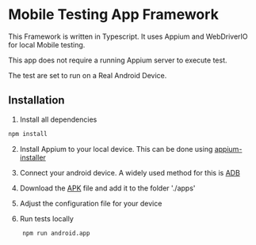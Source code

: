 # Mobile Testing App Framework

This Framework is written in Typescript. It uses Appium and WebDriverIO for local Mobile testing.

This app does not require a running Appium server to execute test.

The test are set to run on a Real Android Device.

## Installation

1. Install all dependencies

```sh
npm install
```

2. Install Appium to your local device. This can be done using [appium-installer](https://github.com/AppiumTestDistribution/appium-installer) 

3. Connect your android device. A widely used method for this is [ADB](https://developer.android.com/tools/adb)

4. Download the [APK](https://github.com/tarun3kumar/appium-tests/blob/master/sample-code/apps/ApiDemos/bin/ApiDemos-debug.apk) file and add it to the folder './apps'

5. Adjust the configuration file for your device


6. Run tests locally
```sh
    npm run android.app
```
